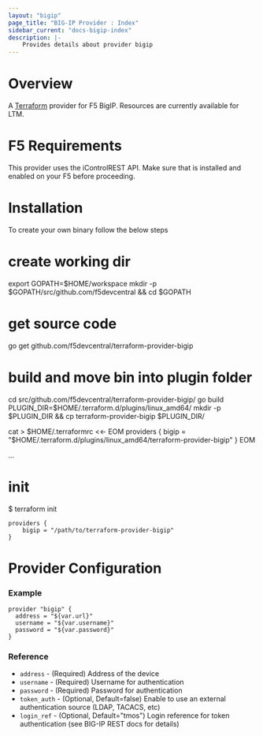```yaml
---
layout: "bigip"
page_title: "BIG-IP Provider : Index"
sidebar_current: "docs-bigip-index"
description: |-
    Provides details about provider bigip
---
```


# Overview

A [Terraform](terraform.io) provider for F5 BigIP. Resources are currently available for LTM.

# F5 Requirements

This provider uses the iControlREST API. Make sure that is installed and enabled on your F5 before proceeding.

# Installation
To create your own binary follow the below steps
# create working dir
export GOPATH=$HOME/workspace
mkdir -p $GOPATH/src/github.com/f5devcentral && cd $GOPATH

# get source code
go get github.com/f5devcentral/terraform-provider-bigip

# build and move bin into plugin folder
cd src/github.com/f5devcentral/terraform-provider-bigip/
go build
PLUGIN_DIR=$HOME/.terraform.d/plugins/linux_amd64/
mkdir -p $PLUGIN_DIR && cp terraform-provider-bigip $PLUGIN_DIR/

cat > $HOME/.terraformrc <<- EOM
providers {
  bigip = "$HOME/.terraform.d/plugins/linux_amd64/terraform-provider-bigip"
}
EOM

...

# init
$ terraform init

```
providers {
	bigip = "/path/to/terraform-provider-bigip"
}
```

# Provider Configuration

### Example

```
provider "bigip" {
  address = "${var.url}"
  username = "${var.username}"
  password = "${var.password}"
}
```

### Reference

- `address` - (Required) Address of the device
- `username` - (Required) Username for authentication
- `password` - (Required) Password for authentication
- `token_auth` - (Optional, Default=false) Enable to use an external authentication source (LDAP, TACACS, etc)
- `login_ref` - (Optional, Default="tmos") Login reference for token authentication (see BIG-IP REST docs for details)
